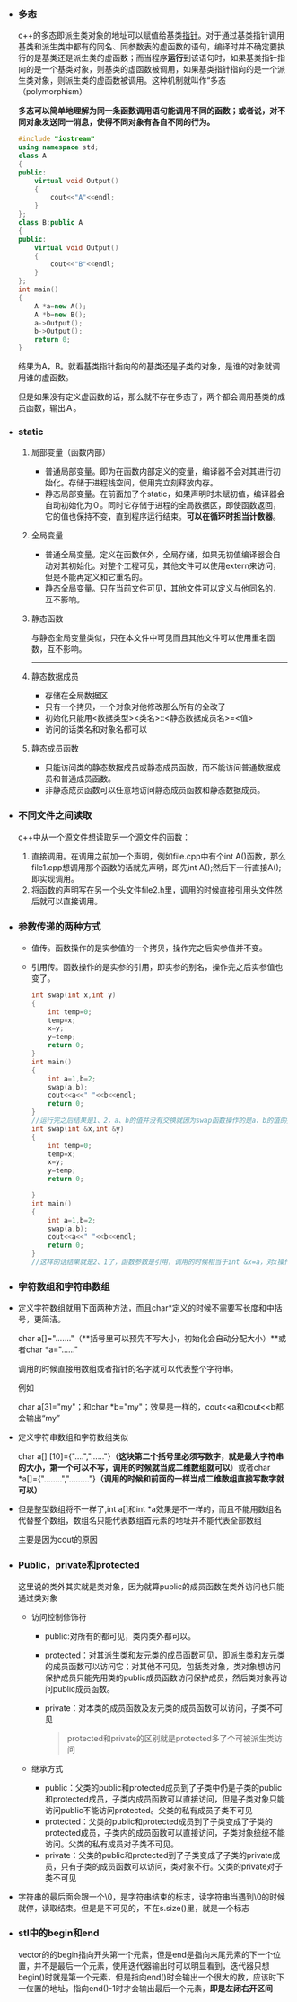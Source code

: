 - ### 多态

  c++的多态即派生类对象的地址可以赋值给基类[指针](http://c.biancheng.net/c/80/)。对于通过基类指针调用基类和派生类中都有的同名、同参数表的虚函数的语句，编译时并不确定要执行的是基类还是派生类的虚函数；而当程序**运行**到该语句时，如果基类指针指向的是一个基类对象，则基类的虚函数被调用，如果基类指针指向的是一个派生类对象，则派生类的虚函数被调用。这种机制就叫作“多态（polymorphism）

  **多态可以简单地理解为同一条函数调用语句能调用不同的函数；或者说，对不同对象发送同一消息，使得不同对象有各自不同的行为。**

  ```c++
  #include "iostream"
  using namespace std;
  class A
  {
  public:
      virtual void Output()
      {
          cout<<"A"<<endl;
      }
  };
  class B:public A
  {
  public:
      virtual void Output()
      {
          cout<<"B"<<endl;
      }
  };
  int main()
  {
      A *a=new A();
      A *b=new B();
      a->Output();
      b->Output();
      return 0;
  }
  ```
  
  结果为A，B。就看基类指针指向的的基类还是子类的对象，是谁的对象就调用谁的虚函数。
  
  但是如果没有定义虚函数的话，那么就不存在多态了，两个都会调用基类的成员函数，输出Ａ。
  
- ### static

  1. 局部变量（函数内部）

     - 普通局部变量。即为在函数内部定义的变量，编译器不会对其进行初始化。存储于进程栈空间，使用完立刻释放内存。
     - 静态局部变量。在前面加了个static，如果声明时未赋初值，编译器会自动初始化为０。同时它存储于进程的全局数据区，即使函数返回，它的值也保持不变，直到程序运行结束。**可以在循环时担当计数器**。

  2. 全局变量

     - 普通全局变量。定义在函数体外，全局存储，如果无初值编译器会自动对其初始化。对整个工程可见，其他文件可以使用extern来访问，但是不能再定义和它重名的。
     - 静态全局变量。只在当前文件可见，其他文件可以定义与他同名的，互不影响。

  3. 静态函数

     与静态全局变量类似，只在本文件中可见而且其他文件可以使用重名函数，互不影响。

     ------

  4. 静态数据成员

     - 存储在全局数据区
     - 只有一个拷贝，一个对象对他修改那么所有的全改了
     - 初始化只能用<数据类型><类名>::<静态数据成员名>=<值>
     - 访问的话类名和对象名都可以

  5. 静态成员函数

     - 只能访问类的静态数据成员或静态成员函数，而不能访问普通数据成员和普通成员函数。
     - 非静态成员函数可以任意地访问静态成员函数和静态数据成员。

- ### 不同文件之间读取

  c++中从一个源文件想读取另一个源文件的函数：

  1. 直接调用。在调用之前加一个声明，例如file.cpp中有个int A()函数，那么file1.cpp想调用那个函数的话就先声明，即先int A();然后下一行直接A();即实现调用。
  2. 将函数的声明写在另一个头文件file2.h里，调用的时候直接引用头文件然后就可以直接调用。
  
- ### 参数传递的两种方式
  
  - 值传。函数操作的是实参值的一个拷贝，操作完之后实参值并不变。
  
  - 引用传。函数操作的是实参的引用，即实参的别名，操作完之后实参值也变了。
  
    ```c++
    int swap(int x,int y)
    {
        int temp=0;
        temp=x;
        x=y;
        y=temp;
        return 0;
    }
    int main()
    {
        int a=1,b=2;
        swap(a,b);
        cout<<a<<" "<<b<<endl;
        return 0;
    }
    //运行完之后结果是1、2，a、b的值并没有交换就因为swap函数操作的是a、b的值的拷贝，但如果用引用传值的话就可以了
    int swap(int &x,int &y)
    {
        int temp=0;
        temp=x;
        x=y;
        y=temp;
        return 0;
    
    }
    int main()
    {
        int a=1,b=2;
        swap(a,b);
        cout<<a<<" "<<b<<endl;
        return 0;
    }
    //这样的话结果就是2、1了，函数参数是引用，调用的时候相当于int &x=a，对x操作就是对a操作
    ```
  
-  ### 字符数组和字符串数组
  
  - 定义字符数组就用下面两种方法，而且char*定义的时候不需要写长度和中括号，更简洁。
  
    char a[]="……."（**括号里可以预先不写大小，初始化会自动分配大小）**或者char *a="…..."
  
    调用的时候直接用数组或者指针的名字就可以代表整个字符串。
  
    例如
  
    char a[3]="my"；和char *b="my"；效果是一样的，cout<<a和cout<<b都会输出“my”
  
  - 定义字符串数组和字符数组类似
  
    char a[] [10]={"….","…..."}**（这块第二个括号里必须写数字，就是最大字符串的大小，第一个可以不写，调用的时候就当成二维数组就可以**）或者char *a[]={"……..","……..."}**（调用的时候和前面的一样当成二维数组直接写数字就可以）**
  
  - 但是整型数组将不一样了,int a[]和int *a效果是不一样的，而且不能用数组名代替整个数组，数组名只能代表数组首元素的地址并不能代表全部数组
  
    主要是因为cout的原因
  
- ### Public，private和protected

  这里说的类外其实就是类对象，因为就算public的成员函数在类外访问也只能通过类对象

  - 访问控制修饰符

    - public:对所有的都可见，类内类外都可以。

    - protected：对其派生类和友元类的成员函数可见，即派生类和友元类的成员函数可以访问它；对其他不可见，包括类对象，类对象想访问保护成员只能先用类的public成员函数访问保护成员，然后类对象再访问public成员函数。

    - private：对本类的成员函数及友元类的成员函数可以访问，子类不可见

      > protected和private的区别就是protected多了个可被派生类访问

  - 继承方式

    - public：父类的public和protected成员到了子类中仍是子类的public和protected成员，子类内成员函数可以直接访问，但是子类对象只能访问public不能访问protected。父类的私有成员子类不可见
    - protected：父类的public和protected成员到了子类变成了子类的protected成员，子类内的成员函数可以直接访问，子类对象统统不能访问。父类的私有成员对子类不可见。
    - private：父类的public和protected到了子类变成了子类的private成员，只有子类的成员函数可以访问，类对象不行。父类的private对子类不可见

- 字符串的最后面会跟一个\0，是字符串结束的标志，读字符串当遇到\0的时候就停，读取结束。但是是不可见的，不在s.size()里，就是一个标志

- ### stl中的begin和end

  vector的的begin指向开头第一个元素，但是end是指向末尾元素的下一个位置，并不是最后一个元素，使用迭代器输出时可以明显看到，迭代器只想begin()时就是第一个元素，但是指向end()时会输出一个很大的数，应该时下一位置的地址，指向end()-1时才会输出最后一个元素，**即是左闭右开区间**

